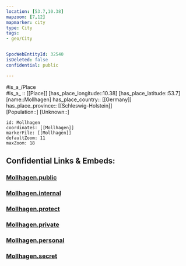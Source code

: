 ```yaml
---
location: [53.7,10.38] 
mapzoom: [7,12] 
mapmarker: city 
type: City
tags:
- geo/City


SpocWebEntityId: 32540
isDeleted: false
confidential: public

---
```

#is_a_/Place  
#is_a_ :: [[Place]] 
[has_place_longitude::10.38] 
[has_place_latitude::53.7] 
[name::Mollhagen] 
has_place_country:: [[Germany]]  
has_place_province:: [[Schleswig-Holstein]]  
[Population::] 
[Unknown::] 


```leaflet
id: Mollhagen
coordinates: [[Mollhagen]] 
markerFile: [[Mollhagen]] 
defaultZoom: 11 
maxZoom: 18
```


## Confidential Links & Embeds: 

### [Mollhagen.public](/_public/\Earth\Continent\Europe\Europe~Central\Germany\Germany~West\Schleswig-Holstein\counties~SH\Stormarn\cities~Stormarn\Bad_Oldesloe-Land\boroughs~Bad_Oldesloe-Land\SteinburgMollhagen.public.md) 

### [Mollhagen.internal](/_internal/\Earth\Continent\Europe\Europe~Central\Germany\Germany~West\Schleswig-Holstein\counties~SH\Stormarn\cities~Stormarn\Bad_Oldesloe-Land\boroughs~Bad_Oldesloe-Land\SteinburgMollhagen.internal.md) 

### [Mollhagen.protect](/_protect/\Earth\Continent\Europe\Europe~Central\Germany\Germany~West\Schleswig-Holstein\counties~SH\Stormarn\cities~Stormarn\Bad_Oldesloe-Land\boroughs~Bad_Oldesloe-Land\SteinburgMollhagen.protect.md) 

### [Mollhagen.private](/_private/\Earth\Continent\Europe\Europe~Central\Germany\Germany~West\Schleswig-Holstein\counties~SH\Stormarn\cities~Stormarn\Bad_Oldesloe-Land\boroughs~Bad_Oldesloe-Land\SteinburgMollhagen.private.md) 

### [Mollhagen.personal](/_personal/\Earth\Continent\Europe\Europe~Central\Germany\Germany~West\Schleswig-Holstein\counties~SH\Stormarn\cities~Stormarn\Bad_Oldesloe-Land\boroughs~Bad_Oldesloe-Land\SteinburgMollhagen.personal.md) 

### [Mollhagen.secret](/_secret/\Earth\Continent\Europe\Europe~Central\Germany\Germany~West\Schleswig-Holstein\counties~SH\Stormarn\cities~Stormarn\Bad_Oldesloe-Land\boroughs~Bad_Oldesloe-Land\SteinburgMollhagen.secret.md)

